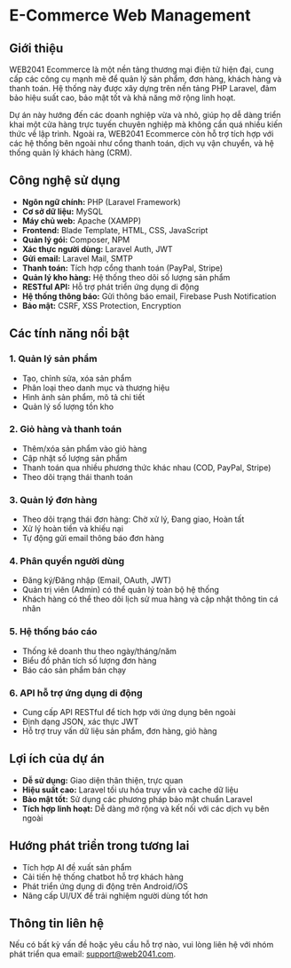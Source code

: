 # E-Commerce Web Management

## Giới thiệu
WEB2041 Ecommerce là một nền tảng thương mại điện tử hiện đại, cung cấp các công cụ mạnh mẽ để quản lý sản phẩm, đơn hàng, khách hàng và thanh toán. Hệ thống này được xây dựng trên nền tảng PHP Laravel, đảm bảo hiệu suất cao, bảo mật tốt và khả năng mở rộng linh hoạt. 

Dự án này hướng đến các doanh nghiệp vừa và nhỏ, giúp họ dễ dàng triển khai một cửa hàng trực tuyến chuyên nghiệp mà không cần quá nhiều kiến thức về lập trình. Ngoài ra, WEB2041 Ecommerce còn hỗ trợ tích hợp với các hệ thống bên ngoài như cổng thanh toán, dịch vụ vận chuyển, và hệ thống quản lý khách hàng (CRM).

## Công nghệ sử dụng
- **Ngôn ngữ chính:** PHP (Laravel Framework)
- **Cơ sở dữ liệu:** MySQL
- **Máy chủ web:** Apache (XAMPP)
- **Frontend:** Blade Template, HTML, CSS, JavaScript
- **Quản lý gói:** Composer, NPM
- **Xác thực người dùng:** Laravel Auth, JWT
- **Gửi email:** Laravel Mail, SMTP
- **Thanh toán:** Tích hợp cổng thanh toán (PayPal, Stripe)
- **Quản lý kho hàng:** Hệ thống theo dõi số lượng sản phẩm
- **RESTful API:** Hỗ trợ phát triển ứng dụng di động
- **Hệ thống thông báo:** Gửi thông báo email, Firebase Push Notification
- **Bảo mật:** CSRF, XSS Protection, Encryption

## Các tính năng nổi bật
### 1. Quản lý sản phẩm
- Tạo, chỉnh sửa, xóa sản phẩm
- Phân loại theo danh mục và thương hiệu
- Hình ảnh sản phẩm, mô tả chi tiết
- Quản lý số lượng tồn kho

### 2. Giỏ hàng và thanh toán
- Thêm/xóa sản phẩm vào giỏ hàng
- Cập nhật số lượng sản phẩm
- Thanh toán qua nhiều phương thức khác nhau (COD, PayPal, Stripe)
- Theo dõi trạng thái thanh toán

### 3. Quản lý đơn hàng
- Theo dõi trạng thái đơn hàng: Chờ xử lý, Đang giao, Hoàn tất
- Xử lý hoàn tiền và khiếu nại
- Tự động gửi email thông báo đơn hàng

### 4. Phân quyền người dùng
- Đăng ký/Đăng nhập (Email, OAuth, JWT)
- Quản trị viên (Admin) có thể quản lý toàn bộ hệ thống
- Khách hàng có thể theo dõi lịch sử mua hàng và cập nhật thông tin cá nhân

### 5. Hệ thống báo cáo
- Thống kê doanh thu theo ngày/tháng/năm
- Biểu đồ phân tích số lượng đơn hàng
- Báo cáo sản phẩm bán chạy

### 6. API hỗ trợ ứng dụng di động
- Cung cấp API RESTful để tích hợp với ứng dụng bên ngoài
- Định dạng JSON, xác thực JWT
- Hỗ trợ truy vấn dữ liệu sản phẩm, đơn hàng, giỏ hàng

## Lợi ích của dự án
- **Dễ sử dụng:** Giao diện thân thiện, trực quan
- **Hiệu suất cao:** Laravel tối ưu hóa truy vấn và cache dữ liệu
- **Bảo mật tốt:** Sử dụng các phương pháp bảo mật chuẩn Laravel
- **Tích hợp linh hoạt:** Dễ dàng mở rộng và kết nối với các dịch vụ bên ngoài

## Hướng phát triển trong tương lai
- Tích hợp AI đề xuất sản phẩm
- Cải tiến hệ thống chatbot hỗ trợ khách hàng
- Phát triển ứng dụng di động trên Android/iOS
- Nâng cấp UI/UX để trải nghiệm người dùng tốt hơn

## Thông tin liên hệ
Nếu có bất kỳ vấn đề hoặc yêu cầu hỗ trợ nào, vui lòng liên hệ với nhóm phát triển qua email: support@web2041.com.


